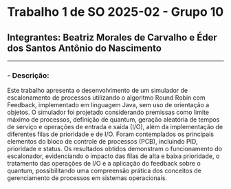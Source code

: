# Trabalho	1	de	SO	2025-02	- Grupo	10
## Integrantes: Beatriz Morales de Carvalho e Éder dos Santos Antônio do Nascimento
---
### - Descrição:
Este trabalho apresenta o desenvolvimento de um simulador de escalonamento de processos utilizando o algoritmo Round Robin com Feedback, implementado em linguagem Java, sem uso de orientação a objetos. O simulador foi projetado considerando premissas como limite máximo de processos, definição de quantum, geração aleatória de tempos de serviço e operações de entrada e saída (I/O), além da implementação de diferentes filas de prioridade e de I/O. Foram contemplados os principais elementos do bloco de controle de processos (PCB), incluindo PID, prioridade e status. Os resultados obtidos demonstram o funcionamento do escalonador, evidenciando o impacto das filas de alta e baixa prioridade, o tratamento das operações de I/O e a aplicação do feedback sobre o quantum, possibilitando uma compreensão prática dos conceitos de gerenciamento de processos em sistemas operacionais.
